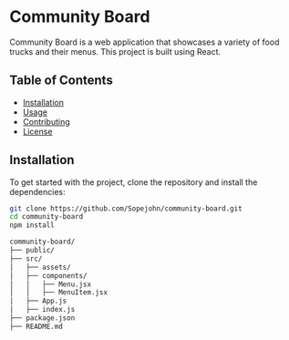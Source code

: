# Community Board

Community Board is a web application that showcases a variety of food trucks and their menus. This project is built using React.

## Table of Contents

- [Installation](#installation)
- [Usage](#usage)
- [Contributing](#contributing)
- [License](#license)

## Installation

To get started with the project, clone the repository and install the dependencies:

```sh
git clone https://github.com/Sopejohn/community-board.git
cd community-board
npm install

community-board/
├── public/
├── src/
│   ├── assets/
│   ├── components/
│   │   ├── Menu.jsx
│   │   ├── MenuItem.jsx
│   ├── App.js
│   ├── index.js
├── package.json
├── README.md
